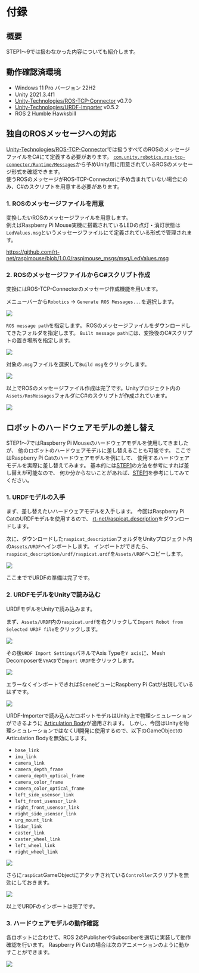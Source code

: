 # 付録

## 概要

STEP1～9では扱わなかった内容についても紹介します。

## 動作確認済環境

* Windows 11 Pro バージョン 22H2
* Unity 2021.3.4f1
* [Unity-Technologies/ROS-TCP-Connector](https://github.com/Unity-Technologies/ROS-TCP-Connector) v0.7.0
* [Unity-Technologies/URDF-Importer](https://github.com/Unity-Technologies/URDF-Importer) v0.5.2
* ROS 2 Humble Hawksbill

## 独自のROSメッセージへの対応

[Unity-Technologies/ROS-TCP-Connector](https://github.com/Unity-Technologies/ROS-TCP-Connector)では扱うすべてのROSのメッセージファイルをC#にて定義する必要があります。
[`com.unity.robotics.ros-tcp-connector/Runtime/Messages`](https://github.com/Unity-Technologies/ROS-TCP-Connector/tree/v0.7.0/com.unity.robotics.ros-tcp-connector/Runtime/Messages)から予めUnity用に用意されているROSのメッセージ形式を確認できます。  
使うROSのメッセージがROS-TCP-Connectorに予め含まれていない場合にのみ、C#のスクリプトを用意する必要があります。

### 1. ROSのメッセージファイルを用意

変換したいROSのメッセージファイルを用意します。  
例えばRaspberry Pi Mouse実機に搭載されているLEDの点灯・消灯状態は`LedValues.msg`というメッセージファイルにて定義されている形式で管理されます。

https://github.com/rt-net/raspimouse/blob/1.0.0/raspimouse_msgs/msg/LedValues.msg

### 2. ROSのメッセージファイルからC#スクリプト作成

変換にはROS-TCP-Connectorのメッセージ作成機能を用います。

メニューバーから`Robotics` -> `Generate ROS Messages...`を選択します。

![](./images/appendix-1.png)

`ROS message path`を指定します。
ROSのメッセージファイルをダウンロードしてきたフォルダを指定します。
`Built message path`には、変換後のC#スクリプトの置き場所を指定します。

![](./images/appendix-2.png)

対象の`.msg`ファイルを選択して`Build msg`をクリックします。

![](./images/appendix-3.png)

以上でROSのメッセージファイル作成は完了です。Unityプロジェクト内の`Assets/RosMessages`フォルダにC#のスクリプトが作成されています。

![](./images/appendix-4.png)


## ロボットのハードウェアモデルの差し替え

STEP1～7ではRaspberry Pi Mouseのハードウェアモデルを使用してきましたが、
他のロボットのハードウェアモデルに差し替えることも可能です。
ここではRaspberry Pi Catのハードウェアモデルを例にして、
使用するハードウェアモデルを実際に差し替えてみます。
基本的には[STEP1](./step1.md)の方法を参考にすれば差し替えが可能なので、
何か分からないことがあれば、[STEP1](./step1.md)を参考にしてみてください。

### 1. URDFモデルの入手

まず、差し替えたいハードウェアモデルを入手します。
今回はRaspberry Pi CatのURDFモデルを使用するので、
[rt-net/raspicat_description](https://github.com/rt-net/raspicat_description)をダウンロードします。

次に、ダウンロードした`raspicat_description`フォルダをUnityプロジェクト内の`Assets/URDF`へインポートします。
インポートができたら、`raspicat_description/urdf/raspicat.urdf`を`Assets/URDF`へコピーします。

![](./images/appendix-5.png)

ここまででURDFの準備は完了です。

### 2. URDFモデルをUnityで読み込む

URDFモデルをUnityで読み込みます。

まず、`Assets/URDF`内の`raspicat.urdf`を右クリックして`Import Robot from Selected URDF file`をクリックします。

![](./images/appendix-6.png)

その後`URDF Import Settings`パネルでAxis Typeを`Y axis`に、Mesh Decomposerを`VHACD`で`Import URDF`をクリックします。

![](./images/step1-8.png)

エラーなくインポートできればSceneビューにRaspberry Pi Catが出現しているはずです。

![](./images/appendix-7.png)

URDF-Importerで読み込んだロボットモデルはUnity上で物理シミュレーションができるように
[Articulation Body](https://docs.unity3d.com/Manual/class-ArticulationBody.html)が適用されます。
しかし、今回はUnityを物理シミュレーションではなくUI開発に使用するので、以下のGameObjectのArticulation Bodyを無効にします。

* `base_link`
* `imu_link`
* `camera_link`
* `camera_depth_frame`
* `camera_depth_optical_frame`
* `camera_color_frame`
* `camera_color_optical_frame`
* `left_side_usensor_link`
* `left_front_usensor_link`
* `right_front_usensor_link`
* `right_side_usensor_link`
* `urg_mount_link`
* `lidar_link`
* `caster_link`
* `caster_wheel_link`
* `left_wheel_link`
* `right_wheel_link`

![](./images/appendix-8.png)

さらに`raspicat`GameObjectにアタッチされている`Controller`スクリプトを無効にしておきます。

![](./images/appendix-9.png)

以上でURDFのインポートは完了です。

### 3. ハードウェアモデルの動作確認

各ロボットに合わせて、ROS 2のPublisherやSubscriberを適切に実装して動作確認を行います。
Raspberry Pi Catの場合は次のアニメーションのように動かすことができます。

![](./images/appendix-10.gif)